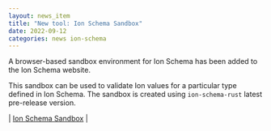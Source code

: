 ```yaml
---
layout: news_item
title: "New tool: Ion Schema Sandbox"
date: 2022-09-12
categories: news ion-schema
---
```


A browser-based sandbox environment for Ion Schema has been added to the Ion Schema website.

This sandbox can be used to validate Ion values for a particular type defined in Ion Schema. 
The sandbox is created using `ion-schema-rust` latest pre-release version.

| [Ion Schema Sandbox]({{site.baseurl}}/sandbox) |
